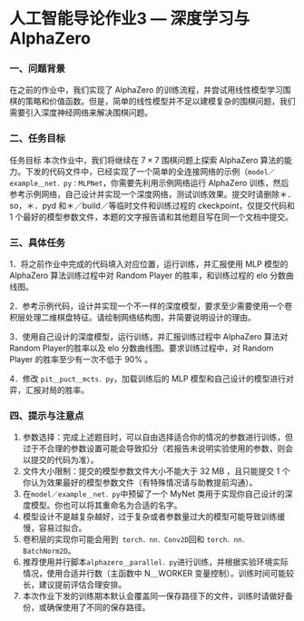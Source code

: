 # 人工智能导论作业3 — 深度学习与 AlphaZero



### 一、问题背景

在之前的作业中，我们实现了 AlphaZero 的训练流程，并尝试用线性模型学习围棋的策略和价值函数。但是，简单的线性模型并不足以建模复杂的围棋问题，我们需要引入深度神经网络来解决围棋问题。

### 二、任务目标

任务目标 本次作业中，我们将继续在 $7 \times 7$ 围棋问题上探索 AlphaZero 算法的能力。下发的代码文件中，已经实现了一个简单的全连接网络的示例（`model／example＿net．py：MLPNet`，你需要先利用示例网络运行 AlphaZero 训练，然后参考示例网络，自己设计并实现一个深度网络，测试训练效果。提交时请删除＊．so，＊．pyd 和＊／build／等临时文件和训练过程的 ckeckpoint，仅提交代码和 1 个最好的模型参数文件，本题的文字报告请和其他题目写在同一个文档中提交。

### 三、具体任务

1．将之前作业中完成的代码填入对应位置，运行训练，并汇报使用 MLP 模型的 AlphaZero 算法训练过程中对 Random Player 的胜率，和训练过程的 elo 分数曲线图。

2．参考示例代码，设计并实现一个不一样的深度模型，要求至少需要使用一个卷积层处理二维棋盘特征。请绘制网络结构图，并简要说明设计的理由。

3．使用自己设计的深度模型，运行训练，并汇报训练过程中 AlphaZero 算法对 Random Player的胜率以及 elo 分数曲线图。要求训练过程中，对 Random Player 的胜率至少有一次不低于 $90 \%$ 。

4．修改 `pit＿puct＿mcts．py`，加载训练后的 MLP 模型和自己设计的模型进行对弈，汇报对局的胜率。



### 四、提示与注意点

1. 参数选择：完成上述题目时，可以自由选择适合你的情况的参数进行训练，但过于不合理的参数设置可能会导致扣分（若报告未说明实验使用的参数，则会以提交的代码为准）。
2. 文件大小限制：提交的模型参数文件大小不能大于 32 MB ，且只能提交 1 个你认为效果最好的模型参数文件（有特殊情况请与助教提前沟通）。
3. 在` model／example＿net．py `中预留了一个 MyNet 类用于实现你自己设计的深度模型。你也可以将其重命名为合适的名字。
4. 模型设计不是越复杂越好，过于复杂或者参数量过大的模型可能导致训练缓慢，容易过拟合。
5. 卷积层的实现你可能会用到` torch．nn．Conv2D`回和 `torch．nn．BatchNorm2D`。
6. 推荐使用并行脚本`alphazero＿parallel．py`进行训练，并根据实验环境实际情况，使用合适并行数（主函数中 N＿WORKER 变量控制）。训练时间可能较长，建议提前评估合理安排。
7. 本次作业下发的训练期本默认会覆盖同一保存路径下的文件，训练时请做好备份，或确保使用了不同的保存路径。

